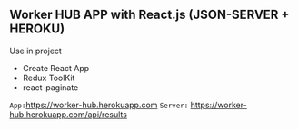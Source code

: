 ## Worker HUB APP with React.js (JSON-SERVER + HEROKU)

Use in project

* Create React App
* Redux ToolKit
* react-paginate

`App:`https://worker-hub.herokuapp.com
`Server:` https://worker-hub.herokuapp.com/api/results
